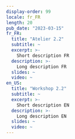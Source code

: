 ```yaml
---
display-order: 99
locale: fr_FR
length: 20
pub_date: "2023-03-15"
fr_FR:
  title: "Atelier 2.2"
  subtitle: ~
  excerpt: >-
    Short description FR
  description: >-
    Long description FR
  slides: ~
  video: ~
en_US:
  title: "Workshop 2.2"
  subtitle: ~
  excerpt: >-
    Short description EN
  description: >-
    Long description EN
  slides: ~
  video: ~
---
```

